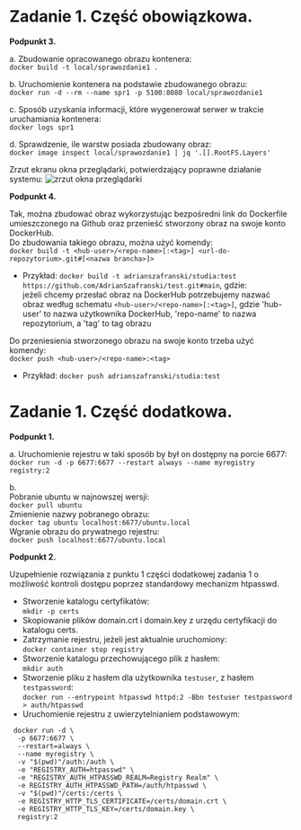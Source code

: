# Zadanie 1. Część obowiązkowa.

**Podpunkt 3.**

a. Zbudowanie opracowanego obrazu kontenera:<br />
```docker build -t local/sprawozdanie1 .```

b. Uruchomienie kontenera na podstawie zbudowanego obrazu:<br />
```docker run -d --rm --name spr1 -p 5100:8080 local/sprawozdanie1```

c. Sposób uzyskania informacji, które wygenerował serwer w trakcie uruchamiania kontenera:<br />
```docker logs spr1```

d. Sprawdzenie, ile warstw posiada zbudowany obraz:<br />
```docker image inspect local/sprawozdanie1 | jq '.[].RootFS.Layers'```

Zrzut ekranu okna przeglądarki, potwierdzający poprawne działanie systemu:
![zrzut okna przeglądarki](https://github.com/AdrianSzafranski/chmurki/blob/main/chmurki_dziala.png)

**Podpunkt 4.**

Tak, można zbudować obraz wykorzystując bezpośredni link do Dockerfile umieszczonego na Github oraz przenieść stworzony obraz na swoje konto DockerHub.<br />
Do zbudowania takiego obrazu, można użyć komendy:<br />
```docker build -t <hub-user>/<repo-name>[:<tag>] <url-do-repozytorium>.git#[<nazwa brancha>]>```<br />
- Przykład: ```docker build -t adrianszafranski/studia:test https://github.com/AdrianSzafranski/test.git#main```, gdzie: <br />
jeżeli chcemy przesłać obraz na DockerHub potrzebujemy nazwać obraz według schematu ```<hub-user>/<repo-name>[:<tag>]```, gdzie 'hub-user' to nazwa użytkownika DockerHub, 'repo-name' to nazwa repozytorium, a 'tag' to tag obrazu

Do przeniesienia stworzonego obrazu na swoje konto trzeba użyć komendy: <br />
```docker push <hub-user>/<repo-name>:<tag>``` <br />
- Przykład: ```docker push adrianszafranski/studia:test```

# Zadanie 1. Część dodatkowa.

**Podpunkt 1.**

a. Uruchomienie rejestru w taki sposób by był on dostępny na porcie 6677:<br />
```docker run -d -p 6677:6677 --restart always --name myregistry registry:2```

b. <br />
Pobranie ubuntu w najnowszej wersji:<br />
```docker pull ubuntu```<br />
Zmienienie nazwy pobranego obrazu:<br />
```docker tag ubuntu localhost:6677/ubuntu.local```<br />
Wgranie obrazu do prywatnego rejestru:<br />
```docker push localhost:6677/ubuntu.local```

**Podpunkt 2.**

Uzupełnienie rozwiązania z punktu 1 części dodatkowej zadania 1 o możliwość kontroli dostępu poprzez standardowy mechanizm htpasswd.<br />
- Stworzenie katalogu certyfikatów:<br />
```mkdir -p certs```
- Skopiowanie plików domain.crt i domain.key z urzędu certyfikacji do katalogu certs.
- Zatrzymanie rejestru, jeżeli jest aktualnie uruchomiony:<br />
```docker container stop registry```
- Stworzenie katalogu przechowującego plik z hasłem:<br />
```mkdir auth```
- Stworzenie pliku z hasłem dla użytkownika ```testuser```, z hasłem ```testpassword```:<br />
```docker run --entrypoint htpasswd httpd:2 -Bbn testuser testpassword > auth/htpasswd```
- Uruchomienie rejestru z uwierzytelnianiem podstawowym: 
```
 docker run -d \
  -p 6677:6677 \
  --restart=always \
  --name myregistry \
  -v "$(pwd)"/auth:/auth \
  -e "REGISTRY_AUTH=htpasswd" \
  -e "REGISTRY_AUTH_HTPASSWD_REALM=Registry Realm" \
  -e REGISTRY_AUTH_HTPASSWD_PATH=/auth/htpasswd \
  -v "$(pwd)"/certs:/certs \
  -e REGISTRY_HTTP_TLS_CERTIFICATE=/certs/domain.crt \
  -e REGISTRY_HTTP_TLS_KEY=/certs/domain.key \
  registry:2
```
